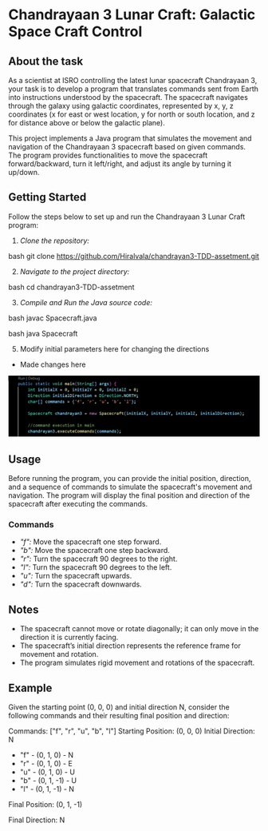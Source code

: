 # Chandrayaan 3 Lunar Craft: Galactic Space Craft Control

## About the task

As a scientist at ISRO controlling the latest lunar spacecraft Chandrayaan 3, your task is to develop a program that translates commands sent from Earth into instructions understood by the spacecraft. The spacecraft navigates through the galaxy using galactic coordinates, represented by x, y, z coordinates (x for east or west location, y for north or south location, and z for distance above or below the galactic plane).

This project implements a Java program that simulates the movement and navigation of the Chandrayaan 3 spacecraft based on given commands. The program provides functionalities to move the spacecraft forward/backward, turn it left/right, and adjust its angle by turning it up/down.

## Getting Started 

Follow the steps below to set up and run the Chandrayaan 3 Lunar Craft program:

1. *Clone the repository:*

bash
  git clone https://github.com/Hiralvala/chandrayan3-TDD-assetment.git


2. *Navigate to the project directory:*

bash
  cd chandrayan3-TDD-assetment


3. *Compile and Run the Java source code:*

 bash
  javac Spacecraft.java


bash
  java Spacecraft


5. Modify initial parameters here for changing the directions
- Made changes here


<img src='./images/ss1.png'>


## Usage


Before running the program, you can provide the initial position, direction, and a sequence of commands to simulate the spacecraft's movement and navigation. The program will display the final position and direction of the spacecraft after executing the commands.


### Commands

- *"f":* Move the spacecraft one step forward.
- *"b":* Move the spacecraft one step backward.
- *"r":* Turn the spacecraft 90 degrees to the right.
- *"l":* Turn the spacecraft 90 degrees to the left.
- *"u":* Turn the spacecraft upwards.
- *"d":* Turn the spacecraft downwards.


## Notes

- The spacecraft cannot move or rotate diagonally; it can only move in the direction it is currently facing.
- The spacecraft’s initial direction represents the reference frame for movement and rotation.
- The program simulates rigid movement and rotations of the spacecraft.


## Example

Given the starting point (0, 0, 0) and initial direction N, consider the following commands and their resulting final position and direction:

Commands: ["f", "r", "u", "b", "l"]
Starting Position: (0, 0, 0)
Initial Direction: N

- "f" - (0, 1, 0) - N
- "r" - (0, 1, 0) - E
- "u" - (0, 1, 0) - U
- "b" - (0, 1, -1) - U
- "l" - (0, 1, -1) - N

Final Position: (0, 1, -1)

Final Direction: N
